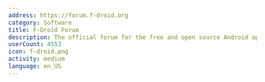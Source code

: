 ```yaml
---
address: https://forum.f-droid.org
category: Software
title: F-Droid Forum
description: The official forum for the free and open source Android app repository
userCount: 4553
icon: f-droid.png
activity: medium
language: en_US
---
```

